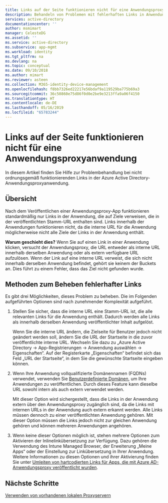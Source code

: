 ```yaml
---
title: Links auf der Seite funktionieren nicht für eine Anwendungsproxyanwendung | Microsoft-Dokumentation
description: Behandeln von Problemen mit fehlerhaften Links in Anwendungsproxyanwendungen, die Sie in Azure AD integriert haben
services: active-directory
documentationcenter: ''
author: msmimart
manager: CelesteDG
ms.assetid: ''
ms.service: active-directory
ms.subservice: app-mgmt
ms.workload: identity
ms.tgt_pltfrm: na
ms.devlang: na
ms.topic: conceptual
ms.date: 09/10/2018
ms.author: mimart
ms.reviewer: asteen
ms.collection: M365-identity-device-management
ms.openlocfilehash: f8bb7326ed22217e56bdaf9a119529ba775b69a3
ms.sourcegitcommit: 36c50860e75d86f0d0e2be9e3213ffa9a06f4150
ms.translationtype: HT
ms.contentlocale: de-DE
ms.lasthandoff: 05/16/2019
ms.locfileid: "65783244"
---
```

# <a name="links-on-the-page-dont-work-for-an-application-proxy-application"></a>Links auf der Seite funktionieren nicht für eine Anwendungsproxyanwendung

In diesem Artikel finden Sie Hilfe zur Problembehandlung bei nicht ordnungsgemäß funktionierenden Links in der Azure Active Directory-Anwendungsproxyanwendung.

## <a name="overview"></a>Übersicht 
Nach dem Veröffentlichen einer Anwendungsproxy-App funktionieren standardmäßig nur Links in der Anwendung, die auf Ziele verweisen, die in der veröffentlichten Stamm-URL enthalten sind. Links innerhalb der Anwendungen funktionieren nicht, da die interne URL für die Anwendung möglicherweise nicht alle Ziele der Links in der Anwendung enthält.

**Warum geschieht dies?** Wenn Sie auf einen Link in einer Anwendung klicken, versucht der Anwendungsproxy, die URL entweder als interne URL innerhalb derselben Anwendung oder als extern verfügbare URL aufzulösen. Wenn der Link auf eine interne URL verweist, die sich nicht innerhalb derselben Anwendung befindet, gehört sie keinem der Buckets an. Dies führt zu einem Fehler, dass das Ziel nicht gefunden wurde.

## <a name="ways-you-can-resolve-broken-links"></a>Methoden zum Beheben fehlerhafter Links

Es gibt drei Möglichkeiten, dieses Problem zu beheben. Die im Folgenden aufgeführten Optionen sind nach zunehmender Komplexität aufgeführt.

1.  Stellen Sie sicher, dass die interne URL eine Stamm-URL ist, die alle relevanten Links für die Anwendung enthält. Dadurch werden alle Links als innerhalb derselben Anwendung veröffentlichter Inhalt aufgelöst.

    Wenn Sie die interne URL ändern, die Zielseite für Benutzer jedoch nicht geändert werden soll, ändern Sie die URL der Startseite in die zuvor veröffentlichte interne URL. Wechseln Sie dazu zu „Azure Active Directory -&gt; App-Registrierungen -&gt; Anwendung auswählen -&gt; Eigenschaften“. Auf der Registerkarte „Eigenschaften“ befindet sich das Feld „URL der Startseite“, in dem Sie die gewünschte Startseite eingeben können.

2.  Wenn Ihre Anwendung vollqualifizierte Domänennamen (FQDNs) verwendet, verwenden Sie [Benutzerdefinierte Domänen](application-proxy-configure-custom-domain.md), um Ihre Anwendungen zu veröffentlichen. Durch dieses Feature kann dieselbe URL sowohl intern als auch extern verwendet werden.

    Mit dieser Option wird sichergestellt, dass die Links in der Anwendung extern über den Anwendungsproxy zugänglich sind, da die Links mit internen URLs in der Anwendung auch extern erkannt werden. Alle Links müssen dennoch zu einer veröffentlichten Anwendung gehören. Mit dieser Option müssen die Links jedoch nicht zur gleichen Anwendung gehören und können mehreren Anwendungen angehören.

3.  Wenn keine dieser Optionen möglich ist, stehen mehrere Optionen zum Aktivieren der Inlinelinkübersetzung zur Verfügung. Dazu gehören die Verwendung des Intune Managed Browser, der Erweiterung „Meine Apps“ oder der Einstellung zur Linkübersetzung in Ihrer Anwendung. Weitere Informationen zu diesen Optionen und ihrer Aktivierung finden Sie unter [Umleiten von hartcodierten Links für Apps, die mit Azure AD-Anwendungsproxy veröffentlicht wurden](application-proxy-configure-hard-coded-link-translation.md).

## <a name="next-steps"></a>Nächste Schritte
[Verwenden von vorhandenen lokalen Proxyservern](application-proxy-configure-connectors-with-proxy-servers.md)

